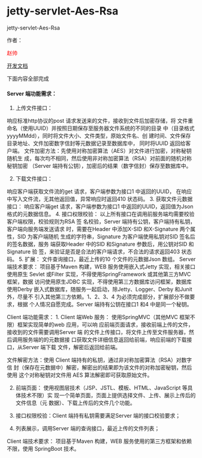 # jetty-servlet-Aes-Rsa
jetty-servlet-Aes-Rsa

作者：<p style="color:red">赵帅</p>

[开发文档](http://blog.ambitlu.work/java/20200301-536c2f1e/)

下面内容全部完成

#### Server 端功能需求： 

1. 上传文件接口： 

响应标准http协议的post 请求发送来的文件，接收到文件后加密存储，将 文件重命名（使用UUID）并按照日期保存至服务器文件系统的不同的目录 中（目录格式yyyyMMdd），同时将文件大小、文件类型，原始文件名、创 建时间、文件保存目录地址、文件加密数字信封等元数据记录至数据库中， 同时将UUID 返回给客户端。 文件加密方法：先使用对称加密算法（AES）对文件进行加密，对称秘钥随机生 成，每次均不相同，然后使用非对称加密算法（RSA）对前面的随机对称秘钥加密 （Server 端持有公钥），加密后的结果（数字信封）保存至数据库中。 
 
2. 下载文件接口： 

响应客户端获取文件流的get 请求，客户端参数为接口1 中返回的UUID， 在响应中写入文件流，无其他返回值，异常响应时返回410 状态码。 3. 获取文件元数据接口： 响应客户端get 请求，客户端参数为接口1 中返回的UUID，返回值为Json 格式的元数据信息。 4. 接口权限校验： 以上所有接口在调用前服务端均需要校验客户端权限，校验规则为RSA 签 名校验，Server 端持有公钥，客户端持有私钥，客户端向服务端发送请求 时，需要在Header 中添加X-SID 和X-Signature 两个属性，SID 为客户端随机 生成的字符串，Signature 为客户端使用私钥对SID 签名后的签名数据，服务
端获取Header 中的SID 和Signature 参数后，用公钥对SID 和Signature 验 签，来验证是否是合法的客户端请求，不合法的请求返回403 状态码。 5. 扩展： 文件查询接口，最近上传的10 个文件的元数据Json 数组。 Server 端技术要求： 项目基于Maven 构建，WEB 服务使用嵌入式Jetty 实现，相关接口使用原生 Sevlet 或Filter 实现，不得使用SpringFramework 或其他第三方MVC 框架，数据 访问使用原生JDBC 实现，不得使用第三方数据库访问框架，数据库使用Derby 嵌入式数据库，随服务一起启动，除Jetty、Logger、Derby 和Junit 外，尽量不 引入其他第三方依赖。1、2、3、4 为必须完成部分，扩展部分不做要求，根据 个人情况自愿完成。Server 端持有公钥在接口1 和4 中是同一个秘钥。 


Client 端功能需求： 1. Client 端Web 服务： 使用SpringMVC（其他MVC 框架不限）框架实现简单的web 应用，可以响 应前端页面请求，接收前端上传的文件，接收到的文件需要调用Server 端 的文件上传接口，将文件上传至文件服务器，然后调用服务端的的元数据接 口获取文件详细信息返回给前端，响应前端的下载接口，从Server 端下载 文件，解密后返回给前端。 

文件解密方法：使用 Client 端持有的私钥，通过非对称加密算法（RSA）对数字信 封（保存在元数据中）解密，解密出的结果即为该文件的对称加密秘钥，然后使用 这个对称秘钥对文件用 AES 算法解密即可获取原始文件。 

2. 前端页面： 使用视图层技术（JSP、JSTL、模板、HTML、JavaScript 等具体技术不限）实 现一个简单页面，页面上提供选择文件、上传、展示上传后的文件信息（元 数据）、下载上传后的文件几个功能。 

3. 接口权限校验：Client 端持有私钥需要满足Server 端的接口校验要求； 

4. 列表展示，调用Server 端的查询接口，最近上传的文件列表； 


Client 端技术要求： 项目基于Maven 构建，WEB 服务使用的第三方框架和依赖不限，使用 SpringBoot 技术。